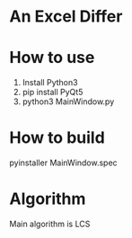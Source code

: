 # An Excel Differ

# How to use

1. Install Python3
2. pip install PyQt5
3. python3 MainWindow.py

# How to build

pyinstaller MainWindow.spec

# 

# Algorithm

Main algorithm is LCS